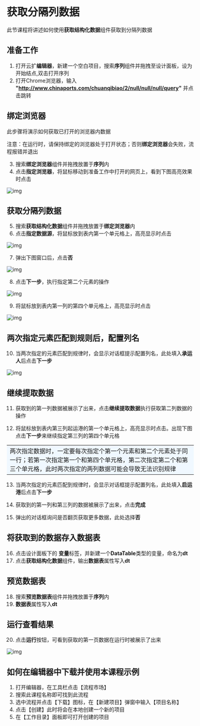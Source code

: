 # 获取分隔列数据

此节课程将讲述如何使用**获取结构化数据**组件获取到分隔列数据

## 准备工作

1. 打开云扩**编辑器**，新建一个空白项目，搜索**序列**组件并拖拽至设计面板，设为开始结点,双击打开序列
2. 打开Chrome浏览器，输入 **"http://www.chinaports.com/chuanqibiao/2/null/null/null/query"** 并点击跳转

## 绑定浏览器

此步骤将演示如何获取已打开的浏览器内数据

注意：在运行时，请保持绑定的浏览器处于打开状态；否则**绑定浏览器**会失败，流程报错并退出

3. 搜索**绑定浏览器**组件并拖拽放置于**序列**内
4. 点击**指定浏览器**，将鼠标移动到准备工作中打开的网页上，看到下图高亮效果时点击

![img](https://docimages.blob.core.chinacloudapi.cn/images/Amanda/Tutorial/ExtractStructruedData/attach.png)

## 获取分隔列数据

5. 搜索**获取结构化数据**组件并拖拽放置于**绑定浏览器**内
6. 点击**指定数据源**，将鼠标放到表内第一个单元格上，高亮显示时点击

![img](https://docimages.blob.core.chinacloudapi.cn/images/Amanda/Tutorial/ExtractStructruedData/1.png)

7. 弹出下图窗口后，点击**否**

![img](https://docimages.blob.core.chinacloudapi.cn/images/Amanda/Tutorial/ExtractStructruedData/getWhole.png)

8. 点击**下一步**，执行指定第二个元素的操作

![img](https://docimages.blob.core.chinacloudapi.cn/images/Amanda/Tutorial/ExtractStructruedData/2.png)

9. 将鼠标放到表内第一列的第四个单元格上，高亮显示时点击


![img](https://docimages.blob.core.chinacloudapi.cn/images/Amanda/Tutorial/ExtractStructruedData/3.png)

## 两次指定元素匹配到规则后，配置列名
10. 当两次指定的元素匹配到规律时，会显示对话框提示配置列名，此处填入**承运人**后点击**下一步**

![img](https://docimages.blob.core.chinacloudapi.cn/images/Amanda/Tutorial/ExtractStructruedData/4.png)


## 继续提取数据
11. 获取到的第一列数据被展示了出来，点击**继续提取数据**执行获取第二列数据的操作

12. 将鼠标放到表内第三列起运港的第一个单元格上，高亮显示时点击。出现下图点击**下一步**来继续指定第三列的第四个单元格
<table><td bgcolor=	#F0F8FF>两次指定数据时，一定要每次指定个第一个元素和第二个元素处于同一行；若第一次指定第一个和第四个单元格，第二次指定第二个和第三个单元格，此时两次指定的两列数据可能会导致无法识别规律</td></table>

13. 当两次指定的元素匹配到规律时，会显示对话框提示配置列名，此处填入**启运港**后点击**下一步**

14. 获取到的第一列和第三列的数据被展示了出来，点击**完成**
15. 弹出的对话框询问是否翻页获取更多数据，此处选择**否**

## 将获取到的数据存入数据表

16. 点击设计面板下的 **变量**标签，并新建一个**DataTable**类型的变量，命名为**dt**
17. 点击**获取结构化数据**组件，输出**数据表**属性写入**dt**

## 预览数据表

18. 搜索**预览数据表**组件并拖拽放置于**序列**内
19. **数据表**属性写入**dt**

## 运行查看结果

20. 点击**运行**按钮，可看到获取的第一页数据在运行时被展示了出来

![img](https://docimages.blob.core.chinacloudapi.cn/images/Amanda/Tutorial/ExtractStructruedData/result.png)

## 如何在编辑器中下载并使用本课程示例

1. 打开编辑器，在工具栏点击【流程市场】
2. 搜索此课程名称即可找到此流程
3. 选中流程并点击【下载】图标，在【新建项目】弹窗中输入【项目名称】
4. 点击【创建】此时将会在本地创建一个新的项目
5. 在【工作目录】面板即可打开创建的项目
